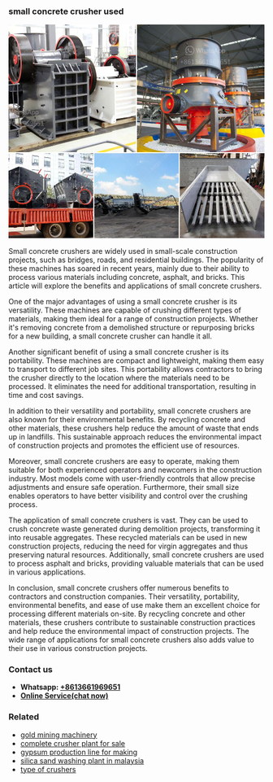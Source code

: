 <h3>small concrete crusher used</h3><img src='1706754190.jpg' alt=''><p>Small concrete crushers are widely used in small-scale construction projects, such as bridges, roads, and residential buildings. The popularity of these machines has soared in recent years, mainly due to their ability to process various materials including concrete, asphalt, and bricks. This article will explore the benefits and applications of small concrete crushers.</p><p>One of the major advantages of using a small concrete crusher is its versatility. These machines are capable of crushing different types of materials, making them ideal for a range of construction projects. Whether it's removing concrete from a demolished structure or repurposing bricks for a new building, a small concrete crusher can handle it all.</p><p>Another significant benefit of using a small concrete crusher is its portability. These machines are compact and lightweight, making them easy to transport to different job sites. This portability allows contractors to bring the crusher directly to the location where the materials need to be processed. It eliminates the need for additional transportation, resulting in time and cost savings.</p><p>In addition to their versatility and portability, small concrete crushers are also known for their environmental benefits. By recycling concrete and other materials, these crushers help reduce the amount of waste that ends up in landfills. This sustainable approach reduces the environmental impact of construction projects and promotes the efficient use of resources.</p><p>Moreover, small concrete crushers are easy to operate, making them suitable for both experienced operators and newcomers in the construction industry. Most models come with user-friendly controls that allow precise adjustments and ensure safe operation. Furthermore, their small size enables operators to have better visibility and control over the crushing process.</p><p>The application of small concrete crushers is vast. They can be used to crush concrete waste generated during demolition projects, transforming it into reusable aggregates. These recycled materials can be used in new construction projects, reducing the need for virgin aggregates and thus preserving natural resources. Additionally, small concrete crushers are used to process asphalt and bricks, providing valuable materials that can be used in various applications.</p><p>In conclusion, small concrete crushers offer numerous benefits to contractors and construction companies. Their versatility, portability, environmental benefits, and ease of use make them an excellent choice for processing different materials on-site. By recycling concrete and other materials, these crushers contribute to sustainable construction practices and help reduce the environmental impact of construction projects. The wide range of applications for small concrete crushers also adds value to their use in various construction projects.</p><h3>Contact us</h3><ul><li><strong>Whatsapp:&nbsp;<a href="https://wa.me/8613661969651">+8613661969651</a></strong></li><li><a href="https://swt.shibang-china.com/?git&amp;zhl&amp;small concrete crusher used"><strong>Online Service(chat now)</strong></a></li></ul><h3>Related</h3><ul><li><a href='gold mining machinery.md'>gold mining machinery</a></li><li><a href='complete crusher plant for sale.md'>complete crusher plant for sale</a></li><li><a href='gypsum production line for making.md'>gypsum production line for making</a></li><li><a href='silica sand washing plant in malaysia.md'>silica sand washing plant in malaysia</a></li><li><a href='type of crushers.md'>type of crushers</a></li></ul>